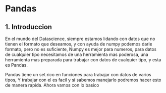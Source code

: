 # Pandas
## 1. Introduccion
En el mundo del Datascience, siempre estamos lidando con datos que no tienen el formato que deseamos, y con ayuda de numpy podemos darle formato, pero no es suficiente, Numpy es mejor para numeros, para datos de cualquier tipo necesitamos de una herramienta mas poderosa, una herramienta mas preparada para trabajar con datos de cualquier tipo, y esta es Pandas.

Pandas tiene un set rico en funciones para trabajar con datos de varios tipos, Y trabajar con el es facil y si sabemos manejarlo podremos hacer esto de manera rapida. Ahora vamos con lo basico